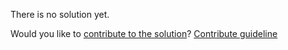 
There is no solution yet.

Would you like to [contribute to the solution](https://github.com/BFEdev/BFE.dev-solutions/blob/main/typescript/multiply-a-b_en.md)? [Contribute guideline](https://github.com/BFEdev/BFE.dev-solutions#how-to-contribute)
